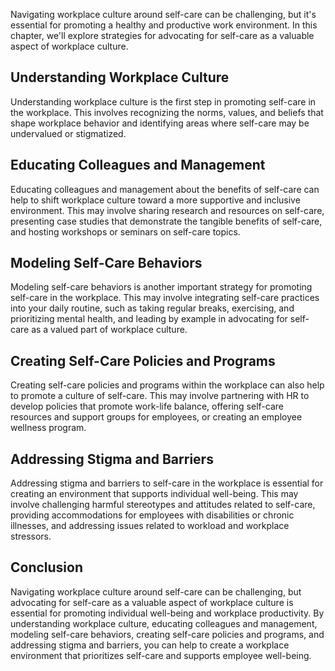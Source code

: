 
Navigating workplace culture around self-care can be challenging, but it's essential for promoting a healthy and productive work environment. In this chapter, we'll explore strategies for advocating for self-care as a valuable aspect of workplace culture.

Understanding Workplace Culture
-------------------------------

Understanding workplace culture is the first step in promoting self-care in the workplace. This involves recognizing the norms, values, and beliefs that shape workplace behavior and identifying areas where self-care may be undervalued or stigmatized.

Educating Colleagues and Management
-----------------------------------

Educating colleagues and management about the benefits of self-care can help to shift workplace culture toward a more supportive and inclusive environment. This may involve sharing research and resources on self-care, presenting case studies that demonstrate the tangible benefits of self-care, and hosting workshops or seminars on self-care topics.

Modeling Self-Care Behaviors
----------------------------

Modeling self-care behaviors is another important strategy for promoting self-care in the workplace. This may involve integrating self-care practices into your daily routine, such as taking regular breaks, exercising, and prioritizing mental health, and leading by example in advocating for self-care as a valued part of workplace culture.

Creating Self-Care Policies and Programs
----------------------------------------

Creating self-care policies and programs within the workplace can also help to promote a culture of self-care. This may involve partnering with HR to develop policies that promote work-life balance, offering self-care resources and support groups for employees, or creating an employee wellness program.

Addressing Stigma and Barriers
------------------------------

Addressing stigma and barriers to self-care in the workplace is essential for creating an environment that supports individual well-being. This may involve challenging harmful stereotypes and attitudes related to self-care, providing accommodations for employees with disabilities or chronic illnesses, and addressing issues related to workload and workplace stressors.

Conclusion
----------

Navigating workplace culture around self-care can be challenging, but advocating for self-care as a valuable aspect of workplace culture is essential for promoting individual well-being and workplace productivity. By understanding workplace culture, educating colleagues and management, modeling self-care behaviors, creating self-care policies and programs, and addressing stigma and barriers, you can help to create a workplace environment that prioritizes self-care and supports employee well-being.
